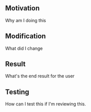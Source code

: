 ## Motivation

Why am I doing this

## Modification

What did I change

## Result

What's the end result for the user

## Testing

How can I test this if I'm reviewing this.
